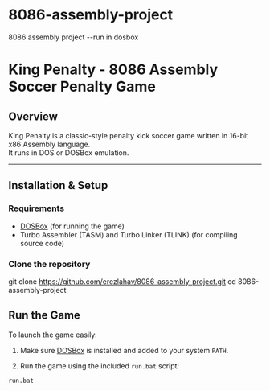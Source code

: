 # 8086-assembly-project
8086 assembly project --run in dosbox
# King Penalty - 8086 Assembly Soccer Penalty Game

## Overview

King Penalty is a classic-style penalty kick soccer game written in 16-bit x86 Assembly language.  
It runs in DOS or DOSBox emulation.

---

## Installation & Setup

### Requirements

- [DOSBox](https://www.dosbox.com/) (for running the game)
- Turbo Assembler (TASM) and Turbo Linker (TLINK) (for compiling source code)


### Clone the repository


git clone https://github.com/erezlahav/8086-assembly-project.git
cd 8086-assembly-project



## Run the Game

To launch the game easily:

1. Make sure [DOSBox](https://www.dosbox.com/) is installed and added to your system `PATH`.

2. Run the game using the included `run.bat` script:

```bat
run.bat





